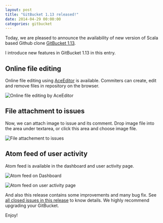 ```yaml
---
layout: post
title: "GitBucket 1.13 released!"
date: 2014-04-29 00:00:00
categories: gitbucket
---
```

Today, we are pleased to announce the availability of  new version of Scala based Github clone [GitBucket 1.13](https://github.com/gitbucket/gitbucket/releases/tag/1.13).

I introduce new features in GitBucket 1.13 in this entry.

## Online file editing

Online file editing using [AceEditor](http://ace.c9.io/#nav=about) is available. Commiters can create, edit and remove files in repository on the browser.

![Online file editing by AceEditor]({{site.baseurl}}/images/gitbucket-1.13/aceeditor.png)

## File attachment to issues

Now, we can attach image to issue and its comment. Drop image file into the area under textarea, or click this area and choose image file.

![File attachement to issues]({{site.baseurl}}/images/gitbucket-1.13/attach.png)

## Atom feed of user activity

Atom feed is available in the dashboard and user activity page.

![Atom feed on Dashboard]({{site.baseurl}}/images/gitbucket-1.13/rss1.png)

![Atom feed on user activity page]({{site.baseurl}}/images/gitbucket-1.13/rss2.png)

And also this release contains some improvements and many bug fix. See [all closed issues in this release](https://github.com/gitbucket/gitbucket/issues?milestone=16&state=closed) to know details. We highly recommend upgrading your GitBucket.

Enjoy!
